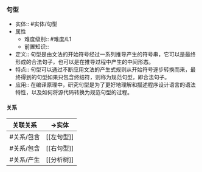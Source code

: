 ###  句型 
- 实体:: #实体/句型 
- 属性
	- 难度级别:: #难度/L1
	- 前置知识::
- 定义:: 句型是由文法的开始符号经过一系列推导产生的符号串，它可以是最终形成的合法句子，也可以是在推导过程中产生的中间形态。
- 特点:: 句型可以通过不断应用文法的产生式规则从开始符号逐步转换而来，最终得到的句型如果只包含终结符，则称为规范句型，即合法句子。
- 应用:: 在编译原理中，研究句型是为了更好地理解和描述程序设计语言的语法特性，以及如何将源代码转换为规范句型的过程。
#### 关系
| 关联关系 | ->实体 |
| ---- | ---- |
| #关系/包含 | [[左句型]] |
| #关系/包含 | [[右句型]] |
| #关系/产生 | [[分析树]] |